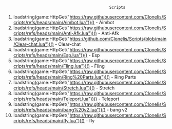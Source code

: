                                                  Scripts
1. loadstring(game:HttpGet("https://raw.githubusercontent.com/Clonelis/Scripts/refs/heads/main/Aimbot.lua"))() - Aimbot
2. loadstring(game:HttpGet("https://raw.githubusercontent.com/Clonelis/Scripts/refs/heads/main/Anti-Afk.lua"))() - Anti-Afk
3. loadstring(game:HttpGet("https://github.com/Clonelis/Scripts/blob/main/Clear-chat.lua"))() - Clear-chat
4. loadstring(game:HttpGet("https://raw.githubusercontent.com/Clonelis/Scripts/refs/heads/main/Esp.lua"))() - Esp
5. loadstring(game:HttpGet("https://raw.githubusercontent.com/Clonelis/Scripts/refs/heads/main/Fling.lua"))() - Fling
6. loadstring(game:HttpGet("https://raw.githubusercontent.com/Clonelis/Scripts/refs/heads/main/Ring%20Parts.lua"))() - Ring Parts
7. loadstring(game:HttpGet("https://raw.githubusercontent.com/Clonelis/Scripts/refs/heads/main/Stretch.lua"))() - Stretch
8. loadstring(game:HttpGet("https://raw.githubusercontent.com/Clonelis/Scripts/refs/heads/main/Teleport.lua"))() - Teleport
9. loadstring(game:HttpGet("https://raw.githubusercontent.com/Clonelis/Scripts/refs/heads/main/bang%20v2.lua"))() - bang v2
10. loadstring(game:HttpGet("https://raw.githubusercontent.com/Clonelis/Scripts/refs/heads/main/fly.lua"))() - fly

